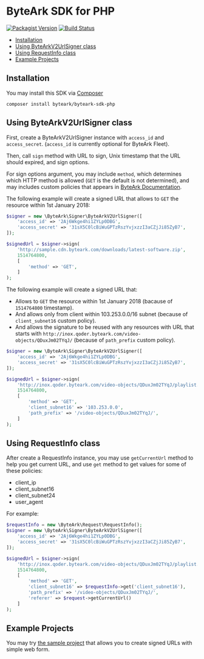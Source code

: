 # ByteArk SDK for PHP

[![Packagist Version](https://img.shields.io/packagist/v/byteark/byteark-sdk-php.svg?style=flat)](https://packagist.org/packages/byteark/byteark-sdk-php)
[![Build Status](https://travis-ci.org/byteark/byteark-sdk-php.svg?branch=master)](https://travis-ci.org/byteark/byteark-sdk-php)

* [Installation](#installation)
* [Using ByteArkV2UrlSigner class](#using-byteArkv2urlsigner-class)
* [Using RequestInfo class](#using-requestinfo-class)
* [Example Projects](#example-projects)


## Installation

You may install this SDK via [Composer](https://getcomposre.org)

    composer install byteark/byteark-sdk-php


## Using ByteArkV2UrlSigner class

First, create a ByteArkV2UrlSigner instance with `access_id` and `access_secret`.
(`access_id` is currently optional for ByteArk Fleet).

Then, call `sign` method with URL to sign,
Unix timestamp that the URL should expired, and sign options.

For sign options argument, you may include `method`, which determines
which HTTP method is allowed (`GET` is the default is not determined),
and may includes custom policies that appears in
[ByteArk Documentation](https://docs.byteark.com/article/secure-url-signature-v2/).

The following example will create a signed URL that
allows to `GET` the resource within 1st January 2018:

```php
$signer = new \ByteArk\Signer\ByteArkV2UrlSigner([
    'access_id' => '2Aj6Wkge4hi1ZYLp0DBG',
    'access_secret' => '31sX5C0lcBiWuGPTzRszYvjxzzI3aCZjJi85ZyB7',
]);

$signedUrl = $signer->sign(
    'http://sample.cdn.byteark.com/downloads/latest-software.zip',
    1514764800,
    [
        'method' => 'GET',
    ]
);
```

The following example will create a signed URL that:

* Allows to `GET` the resource within 1st January 2018 (bacause of `1514764800` timestamp).
* And allows only from client within 103.253.0.0/16 subnet (because of `client_subnet16` custom policy).
* And allows the signature to be reused with any resources with URL that starts with
`http://inox.qoder.byteark.com/video-objects/QDuxJm02TYqJ/`
(because of `path_prefix` custom policy).

```php
$signer = new \ByteArk\Signer\ByteArkV2UrlSigner([
    'access_id' => '2Aj6Wkge4hi1ZYLp0DBG',
    'access_secret' => '31sX5C0lcBiWuGPTzRszYvjxzzI3aCZjJi85ZyB7',
]);

$signedUrl = $signer->sign(
    'http://inox.qoder.byteark.com/video-objects/QDuxJm02TYqJ/playlist.m3u8',
    1514764800,
    [
        'method' => 'GET',
        'client_subnet16' => '103.253.0.0',
        'path_prefix' => '/video-objects/QDuxJm02TYqJ/',
    ]
);
```


## Using RequestInfo class

After create a RequestInfo instance,
you may use `getCurrentUrl` method to help you get current URL,
and use `get` method to get values for some of these policies:

* client_ip
* client_subnet16
* client_subnet24
* user_agent

For example:

```php
$requestInfo = new \ByteArk\Request\RequestInfo();
$signer = new \ByteArk\Signer\ByteArkV2UrlSigner([
    'access_id' => '2Aj6Wkge4hi1ZYLp0DBG',
    'access_secret' => '31sX5C0lcBiWuGPTzRszYvjxzzI3aCZjJi85ZyB7',
]);

$signedUrl = $signer->sign(
    'http://inox.qoder.byteark.com/video-objects/QDuxJm02TYqJ/playlist.m3u8',
    1514764800,
    [
        'method' => 'GET',
        'client_subnet16' => $requestInfo->get('client_subnet16'),
        'path_prefix' => '/video-objects/QDuxJm02TYqJ/',
        'referer' => $request->getCurrentUrl()
    ]
);
```


## Example Projects

You may try [the sample project](https://github.com/byteark/byteark-sdk-php-example)
that allows you to create signed URLs with simple web form.
